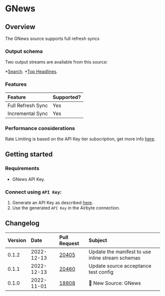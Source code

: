 # GNews

## Overview

The GNews source supports full refresh syncs

### Output schema

Two output streams are available from this source:

*[Search](https://gnews.io/docs/v4?shell#search-endpoint).
*[Top Headlines](https://gnews.io/docs/v4?shell#top-headlines-endpoint).

### Features

| Feature           | Supported? |
|:------------------|:-----------|
| Full Refresh Sync | Yes        |
| Incremental Sync  | Yes        |

### Performance considerations

Rate Limiting is based on the API Key tier subscription, get more info [here](https://gnews.io/#pricing).

## Getting started

### Requirements

* GNews API Key.

### Connect using `API Key`:

1. Generate an API Key as described [here](https://gnews.io/docs/v4?shell#authentication).
2. Use the generated `API Key` in the Airbyte connection.

## Changelog

| Version | Date       | Pull Request                                             | Subject                                          |
|:--------|:-----------|:---------------------------------------------------------|:-------------------------------------------------|
| 0.1.2   | 2022-12-13 | [20405](https://github.com/airbytehq/airbyte/pull/20405) | Update the manifest to use inline stream schemas |
| 0.1.1   | 2022-12-13 | [20460](https://github.com/airbytehq/airbyte/pull/20460) | Update source acceptance test config             |
| 0.1.0   | 2022-11-01 | [18808](https://github.com/airbytehq/airbyte/pull/18808) | 🎉 New Source: GNews                             |
